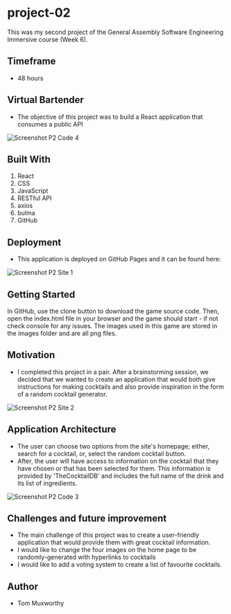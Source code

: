# project-02
This was my second project of the General Assembly Software Engineering Immersive course (Week 6).

**Timeframe**
- 
- 48 hours

Virtual Bartender
-
- The objective of this project was to build a React application that consumes a public API

![Screenshot P2 Code 4](https://user-images.githubusercontent.com/48793557/75680191-ef667b80-5c88-11ea-8d62-344e48f60355.png)

Built With
- 
1. React
2. CSS
3. JavaScript
4. RESTful API
5. axios
6. bulma
7. GitHub

Deployment
- 
- This application is deployed on GitHub Pages and it can be found here: 

![Screenshot P2 Site 1](https://user-images.githubusercontent.com/48793557/75680094-af9f9400-5c88-11ea-951b-96673c7c9cef.png)

Getting Started
- 
In GitHub, use the clone button to download the game source code. Then, open the index.html file in your browser and the game should start - if not check console for any issues. The images used in this game are stored in the images folder and are all png files.

Motivation
- 
- I completed this project in a pair. After a brainstorming session, we decided that we wanted to create an application that would both give instructions for making cocktails and also 
provide inspiration in the form of a random cocktail generator. 

![Screenshot P2 Site 2](https://user-images.githubusercontent.com/48793557/75680078-aadae000-5c88-11ea-95b8-e282c1296e32.png)

Application Architecture
- 
- The user can choose two options from the site's homepage; either, search for a cocktail, or, select the random cocktail button.
- After, the user will have access to information on the cocktail that they have chosen or that has been selected for them. This information is provided by 'TheCocktailDB' and includes the full name of the drink and its list of ingredients.

![Screenshot P2 Code 3](https://user-images.githubusercontent.com/48793557/75680195-f1c8d580-5c88-11ea-8e16-94a3d17d8018.png)

Challenges and future improvement
-
- The main challenge of this project was to create a user-friendly application that would provide them with great cocktail information.
- I would like to change the four images on the home page to be randomly-generated with hyperlinks to cocktails
- I would like to add a voting system to create a list of favourite cocktails.

Author
- 
- Tom Muxworthy 
